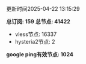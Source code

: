 更新时间2025-04-22 13:15:29

**总订阅: 159**
**总节点: 41422**
- vless节点: 16337
- hysteria2节点: 2

**google ping有效节点: 1024**
